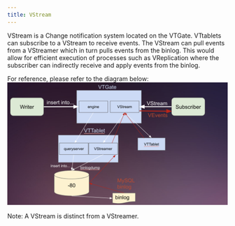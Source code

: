 ```yaml
---
title: VStream
---
```



VStream is a Change notification system located on the VTGate. VTtablets can subscribe to a VStream to receive events. The VStream can pull events from a VStreamer which in turn pulls events from the binlog. This would allow for efficient execution of processes such as VReplication where the subscriber can indirectly receive and apply events from the binlog.

For reference, please refer to the diagram below:
![VStream](../../../../static/img/diagrams/Vstream.png)

Note: A VStream is distinct from a VStreamer.
